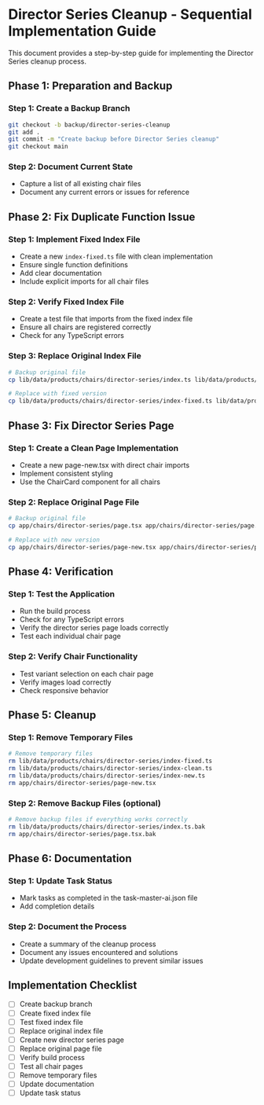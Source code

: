 # Director Series Cleanup - Sequential Implementation Guide

This document provides a step-by-step guide for implementing the Director Series cleanup process.

## Phase 1: Preparation and Backup

### Step 1: Create a Backup Branch
```bash
git checkout -b backup/director-series-cleanup
git add .
git commit -m "Create backup before Director Series cleanup"
git checkout main
```

### Step 2: Document Current State
- Capture a list of all existing chair files
- Document any current errors or issues for reference

## Phase 2: Fix Duplicate Function Issue

### Step 1: Implement Fixed Index File
- Create a new `index-fixed.ts` file with clean implementation
- Ensure single function definitions
- Add clear documentation
- Include explicit imports for all chair files

### Step 2: Verify Fixed Index File
- Create a test file that imports from the fixed index file
- Ensure all chairs are registered correctly
- Check for any TypeScript errors

### Step 3: Replace Original Index File
```bash
# Backup original file
cp lib/data/products/chairs/director-series/index.ts lib/data/products/chairs/director-series/index.ts.bak

# Replace with fixed version
cp lib/data/products/chairs/director-series/index-fixed.ts lib/data/products/chairs/director-series/index.ts
```

## Phase 3: Fix Director Series Page

### Step 1: Create a Clean Page Implementation
- Create a new page-new.tsx with direct chair imports
- Implement consistent styling
- Use the ChairCard component for all chairs

### Step 2: Replace Original Page File
```bash
# Backup original file
cp app/chairs/director-series/page.tsx app/chairs/director-series/page.tsx.bak

# Replace with new version
cp app/chairs/director-series/page-new.tsx app/chairs/director-series/page.tsx
```

## Phase 4: Verification

### Step 1: Test the Application
- Run the build process
- Check for any TypeScript errors
- Verify the director series page loads correctly
- Test each individual chair page

### Step 2: Verify Chair Functionality
- Test variant selection on each chair page
- Verify images load correctly
- Check responsive behavior

## Phase 5: Cleanup

### Step 1: Remove Temporary Files
```bash
# Remove temporary files
rm lib/data/products/chairs/director-series/index-fixed.ts
rm lib/data/products/chairs/director-series/index-clean.ts
rm lib/data/products/chairs/director-series/index-new.ts
rm app/chairs/director-series/page-new.tsx
```

### Step 2: Remove Backup Files (optional)
```bash
# Remove backup files if everything works correctly
rm lib/data/products/chairs/director-series/index.ts.bak
rm app/chairs/director-series/page.tsx.bak
```

## Phase 6: Documentation

### Step 1: Update Task Status
- Mark tasks as completed in the task-master-ai.json file
- Add completion details

### Step 2: Document the Process
- Create a summary of the cleanup process
- Document any issues encountered and solutions
- Update development guidelines to prevent similar issues

## Implementation Checklist

- [ ] Create backup branch
- [ ] Create fixed index file
- [ ] Test fixed index file
- [ ] Replace original index file
- [ ] Create new director series page
- [ ] Replace original page file
- [ ] Verify build process
- [ ] Test all chair pages
- [ ] Remove temporary files
- [ ] Update documentation
- [ ] Update task status